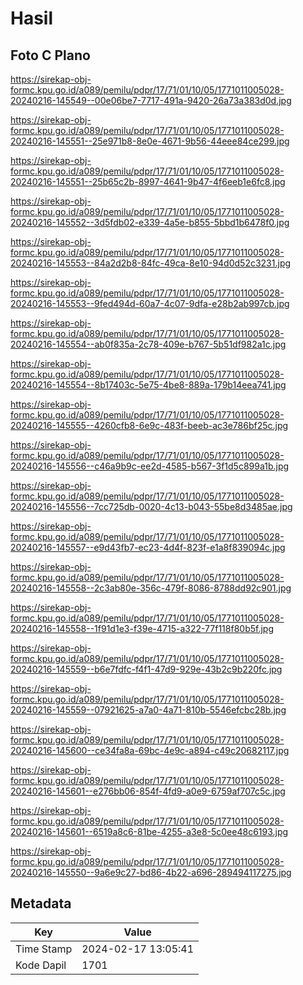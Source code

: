 # Hasil

## Foto C Plano

https://sirekap-obj-formc.kpu.go.id/a089/pemilu/pdpr/17/71/01/10/05/1771011005028-20240216-145549--00e06be7-7717-491a-9420-26a73a383d0d.jpg

https://sirekap-obj-formc.kpu.go.id/a089/pemilu/pdpr/17/71/01/10/05/1771011005028-20240216-145551--25e971b8-8e0e-4671-9b56-44eee84ce299.jpg

https://sirekap-obj-formc.kpu.go.id/a089/pemilu/pdpr/17/71/01/10/05/1771011005028-20240216-145551--25b65c2b-8997-4641-9b47-4f6eeb1e6fc8.jpg

https://sirekap-obj-formc.kpu.go.id/a089/pemilu/pdpr/17/71/01/10/05/1771011005028-20240216-145552--3d5fdb02-e339-4a5e-b855-5bbd1b6478f0.jpg

https://sirekap-obj-formc.kpu.go.id/a089/pemilu/pdpr/17/71/01/10/05/1771011005028-20240216-145553--84a2d2b8-84fc-49ca-8e10-94d0d52c3231.jpg

https://sirekap-obj-formc.kpu.go.id/a089/pemilu/pdpr/17/71/01/10/05/1771011005028-20240216-145553--9fed494d-60a7-4c07-9dfa-e28b2ab997cb.jpg

https://sirekap-obj-formc.kpu.go.id/a089/pemilu/pdpr/17/71/01/10/05/1771011005028-20240216-145554--ab0f835a-2c78-409e-b767-5b51df982a1c.jpg

https://sirekap-obj-formc.kpu.go.id/a089/pemilu/pdpr/17/71/01/10/05/1771011005028-20240216-145554--8b17403c-5e75-4be8-889a-179b14eea741.jpg

https://sirekap-obj-formc.kpu.go.id/a089/pemilu/pdpr/17/71/01/10/05/1771011005028-20240216-145555--4260cfb8-6e9c-483f-beeb-ac3e786bf25c.jpg

https://sirekap-obj-formc.kpu.go.id/a089/pemilu/pdpr/17/71/01/10/05/1771011005028-20240216-145556--c46a9b9c-ee2d-4585-b567-3f1d5c899a1b.jpg

https://sirekap-obj-formc.kpu.go.id/a089/pemilu/pdpr/17/71/01/10/05/1771011005028-20240216-145556--7cc725db-0020-4c13-b043-55be8d3485ae.jpg

https://sirekap-obj-formc.kpu.go.id/a089/pemilu/pdpr/17/71/01/10/05/1771011005028-20240216-145557--e9d43fb7-ec23-4d4f-823f-e1a8f839094c.jpg

https://sirekap-obj-formc.kpu.go.id/a089/pemilu/pdpr/17/71/01/10/05/1771011005028-20240216-145558--2c3ab80e-356c-479f-8086-8788dd92c901.jpg

https://sirekap-obj-formc.kpu.go.id/a089/pemilu/pdpr/17/71/01/10/05/1771011005028-20240216-145558--1f91d1e3-f39e-4715-a322-77f118f80b5f.jpg

https://sirekap-obj-formc.kpu.go.id/a089/pemilu/pdpr/17/71/01/10/05/1771011005028-20240216-145559--b6e7fdfc-f4f1-47d9-929e-43b2c9b220fc.jpg

https://sirekap-obj-formc.kpu.go.id/a089/pemilu/pdpr/17/71/01/10/05/1771011005028-20240216-145559--07921625-a7a0-4a71-810b-5546efcbc28b.jpg

https://sirekap-obj-formc.kpu.go.id/a089/pemilu/pdpr/17/71/01/10/05/1771011005028-20240216-145600--ce34fa8a-69bc-4e9c-a894-c49c20682117.jpg

https://sirekap-obj-formc.kpu.go.id/a089/pemilu/pdpr/17/71/01/10/05/1771011005028-20240216-145601--e276bb06-854f-4fd9-a0e9-6759af707c5c.jpg

https://sirekap-obj-formc.kpu.go.id/a089/pemilu/pdpr/17/71/01/10/05/1771011005028-20240216-145601--6519a8c6-81be-4255-a3e8-5c0ee48c6193.jpg

https://sirekap-obj-formc.kpu.go.id/a089/pemilu/pdpr/17/71/01/10/05/1771011005028-20240216-145550--9a6e9c27-bd86-4b22-a696-289494117275.jpg


## Metadata

| Key        | Value               |
| ---------- | ------------------- |
| Time Stamp | 2024-02-17 13:05:41 |
| Kode Dapil | 1701                |



